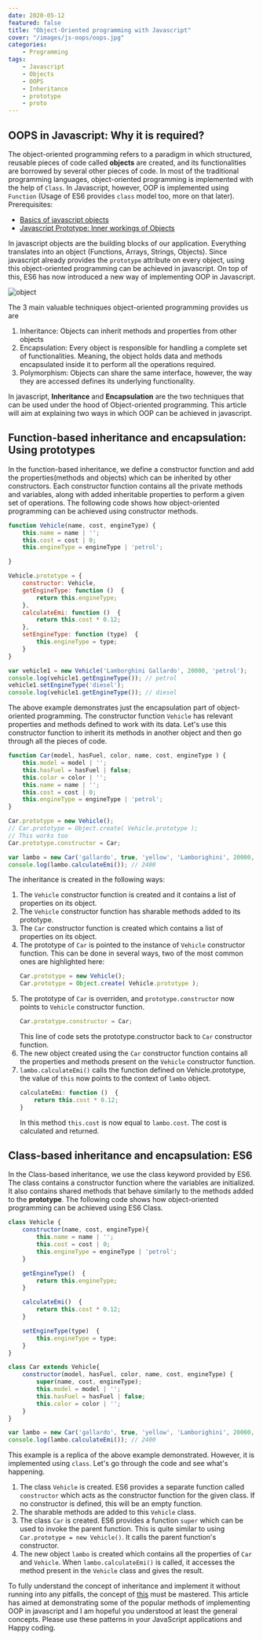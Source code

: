 ```yaml
---
date: 2020-05-12
featured: false
title: "Object-Oriented programming with Javascript"
cover: "/images/js-oops/oops.jpg"
categories: 
    - Programming
tags:
    - Javascript
    - Objects
    - OOPS
    - Inheritance
    - prototype
    - proto
---
```


## OOPS in Javascript: Why it is required?

The object-oriented programming refers to a paradigm in which structured, reusable pieces of code called **objects** are created, and its functionalities are borrowed by several other pieces of code. In most of the traditional programming languages, object-oriented programming is implemented with the help of `Class`. In Javascript, however, OOP is implemented using `Function` (Usage of ES6 provides `class` model too, more on that later). 
Prerequisites:
- [Basics of javascript objects](/basics-of-javascript-objects)
- [Javascript Prototype: Inner workings of Objects](/javascript-prototype-inner-workings-of-objects)


In javascript objects are the building blocks of our application. Everything translates into an object (Functions, Arrays, Strings, Objects). Since javascript already provides the `prototype` attribute on every object, using this object-oriented programming can be achieved in javascript. On top of this, ES6 has now introduced a new way of implementing OOP in Javascript.

![object](/images/js-oops/object.png)

The 3 main valuable techniques object-oriented programming provides us are 
1. Inheritance: Objects can inherit methods and properties from other objects
2. Encapsulation: Every object is responsible for handling a complete set of functionalities. Meaning, the object holds data and methods encapsulated inside it to perform all the operations required.
3. Polymorphism: Objects can share the same interface, however, the way they are accessed defines its underlying functionality.

In javascript, **Inheritance** and **Encapsulation** are the two techniques that can be used under the hood of Object-oriented programming. This article will aim at explaining two ways in which OOP can be achieved in javascript.

## Function-based inheritance and encapsulation: Using prototypes

In the function-based inheritance, we define a constructor function and add the properties(methods and objects) which can be inherited by other constructors. Each constructor function contains all the private methods and variables, along with added inheritable properties to perform a given set of operations. The following code shows how object-oriented programming can be achieved using constructor methods.

```javascript
function Vehicle(name, cost, engineType) {
    this.name = name | '';
    this.cost = cost | 0;
    this.engineType = engineType | 'petrol';

}

Vehicle.prototype = {
    constructor: Vehicle,
    getEngineType: function ()  {
        return this.engineType;
    },
    calculateEmi: function ()  {
        return this.cost * 0.12;
    },
    setEngineType: function (type)  {
        this.engineType = type; 
    }
}

var vehicle1 = new Vehicle('Lamborghini Gallardo', 20000, 'petrol');
console.log(vehicle1.getEngineType()); // petrol
vehicle1.setEngineType('diesel');
console.log(vehicle1.getEngineType()); // diesel
```

The above example demonstrates just the encapsulation part of object-oriented programming. The constructor function `Vehicle` has relevant properties and methods defined to work with its data. Let's use this constructor function to inherit its methods in another object and then go through all the pieces of code.

```javascript
function Car(model, hasFuel, color, name, cost, engineType ) {
    this.model = model | '';
    this.hasFuel = hasFuel | false;
    this.color = color | '';
    this.name = name | '';
    this.cost = cost | 0;
    this.engineType = engineType | 'petrol';
}

Car.prototype = new Vehicle();
// Car.prototype = Object.create( Vehicle.prototype );
// This works too
Car.prototype.constructor = Car;

var lambo = new Car('gallardo', true, 'yellow', 'Lamborighini', 20000, 'petrol');
console.log(lambo.calculateEmi()); // 2400
```

The inheritance is created in the following ways:

1. The `Vehicle` constructor function is created and it contains a list of properties on its object.
2. The `Vehicle` constructor function has sharable methods added to its prototype.
3. The `Car` constructor function is created which contains a list of properties on its object.
4. The prototype of `Car` is pointed to the instance of `Vehicle` constructor function.
    This can be done in several ways, two of the most common ones are highlighted here:
    ```javascript
    Car.prototype = new Vehicle();
    Car.prototype = Object.create( Vehicle.prototype );
    ```
5. The prototype of `Car` is overriden, and `prototype.constructor` now points to `Vehicle` constructor function. 
    ```javascript
    Car.prototype.constructor = Car;
    ```
    This line of code sets the prototype.constructor back to `Car` constructor function.
6. The new object created using the `Car` constructor function contains all the properties and methods present on the `Vehicle` constructor function.
7. `lambo.calculateEmi()` calls the function defined on Vehicle.prototype, the value of `this` now points to the context of `lambo` object.
    ```javascript
    calculateEmi: function ()  {
        return this.cost * 0.12;
    }
    ```
    In this method `this.cost` is now equal to `lambo.cost`. The cost is calculated and returned.

## Class-based inheritance and encapsulation: ES6

In the Class-based inheritance, we use the class keyword provided by ES6. The class contains a constructor function where the variables are initialized. It also contains shared methods that behave similarly to the methods added to the **prototype**. The following code shows how object-oriented programming can be achieved using ES6 Class.

```javascript
class Vehicle {
    constructor(name, cost, engineType){
        this.name = name | '';
        this.cost = cost | 0;
        this.engineType = engineType | 'petrol';
    }

    getEngineType()  {
        return this.engineType;
    }

    calculateEmi()  {
        return this.cost * 0.12;
    }

    setEngineType(type)  {
        this.engineType = type; 
    }
}

class Car extends Vehicle{
    constructor(model, hasFuel, color, name, cost, engineType) {
        super(name, cost, engineType);
        this.model = model | '';
        this.hasFuel = hasFuel | false;
        this.color = color | '';
    }
}

var lambo = new Car('gallardo', true, 'yellow', 'Lamborighini', 20000, 'petrol');
console.log(lambo.calculateEmi()); // 2400
```

This example is a replica of the above example demonstrated. However, it is implemented using `class`. Let's go through the code and see what's happening.

1. The class `Vehicle` is created. ES6 provides a separate function called `constructor` which acts as the constructor function for the given class. If no constructor is defined, this will be an empty function.
2. The sharable methods are added to this `Vehicle` class.
3. The class `Car` is created. ES6 provides a function `super` which can be used to invoke the parent function. This is quite similar to using `Car.prototype = new Vehicle()`. It calls the parent function's constructor.
4. The new object `lambo` is created which contains all the properties of `Car` and `Vehicle`. When `lambo.calculateEmi()` is called, it accesses the method present in the `Vehicle` class and gives the result.

To fully understand the concept of inheritance and implement it without running into any pitfalls, the concept of [this](https://www.w3schools.com/js/js_this.asp) must be mastered. This article has aimed at demonstrating some of the popular methods of implementing OOP in javascript and I am hopeful you understood at least the general concepts. Please use these patterns in your JavaScript applications and Happy coding.  